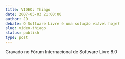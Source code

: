 ```yaml
---
title: VIDEO: Thiago
date: 2007-05-03 21:00:00
author: JD
debate: O Software Livre é uma solução viável hoje?
slug: video-thiago
status: publish 
type: post
---
```


  
Gravado no Fórum Internacional de Software Livre 8.0
